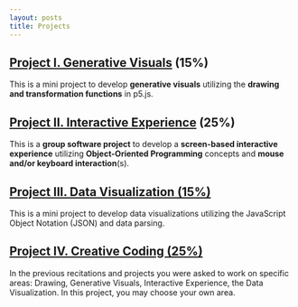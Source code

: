 ```yaml
---
layout: posts
title: Projects
---
```


## [Project I. Generative Visuals](https://docs.google.com/document/d/1HF_XvDINWOYGLN8fGhALrKMd0CtyKGAMrymBe70Ln_M/edit?usp=sharing) (15%)

This is a mini project to develop **generative visuals** utilizing the **drawing
and transformation functions** in p5.js.

## [Project II. Interactive Experience](https://docs.google.com/document/d/1KyPnTRqoMipSgxU10QJ_ey74tY0YETPe3Q9Xt26TWRo/edit?usp=drive_web&ouid=112951101116018294463) (25%)

This is a **group software project** to develop a **screen-based interactive
experience** utilizing **Object-Oriented Programming** concepts and **mouse and/or
keyboard interaction**(s).

## [Project III. Data Visualization (15%)](https://docs.google.com/document/d/148UYwBW0jFeLH6NjE_SVmLDn4EO5fwCmlpaeraB6NvI/edit?usp=sharing)

This is a mini project to develop data visualizations utilizing the JavaScript Object Notation (JSON) and data parsing.

## [Project IV. Creative Coding (25%)](https://docs.google.com/document/d/1sLbt5CQMm8ZVlM2s18iBkgFyY4Ma_jN4oooBxxPfQzA/edit?usp=sharing)

In the previous recitations and projects you were asked to work on specific areas: Drawing, Generative Visuals, Interactive Experience, the Data Visualization. In this project, you may choose your own area.

